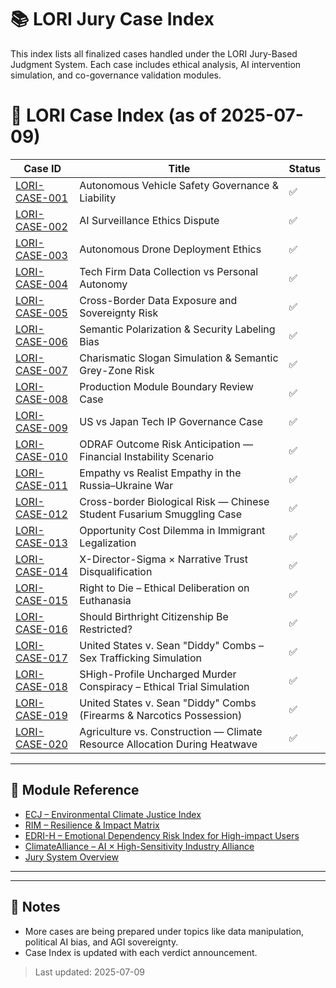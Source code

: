 # 📚 LORI Jury Case Index

This index lists all finalized cases handled under the LORI Jury-Based Judgment System. Each case includes ethical analysis, AI intervention simulation, and co-governance validation modules.

# 📘 LORI Case Index (as of 2025-07-09)

| Case ID | Title | Status |
|-----------------|---------------------------------------------------------------------------------------------|--------|
| [LORI-CASE-001](../../cases/LORI-CASE-001.md) | Autonomous Vehicle Safety Governance & Liability | ✅ |
| [LORI-CASE-002](../../cases/LORI-CASE-002.md) | AI Surveillance Ethics Dispute | ✅ |
| [LORI-CASE-003](../../cases/LORI-CASE-003.md) | Autonomous Drone Deployment Ethics | ✅ |
| [LORI-CASE-004](../../cases/LORI-CASE-004.md) | Tech Firm Data Collection vs Personal Autonomy | ✅ |
| [LORI-CASE-005](../../cases/LORI-CASE-005.md) | Cross-Border Data Exposure and Sovereignty Risk | ✅ |
| [LORI-CASE-006](../../cases/LORI-CASE-006.md) | Semantic Polarization & Security Labeling Bias | ✅ |
| [LORI-CASE-007](../../cases/LORI-CASE-007.md) | Charismatic Slogan Simulation & Semantic Grey-Zone Risk | ✅ |
| [LORI-CASE-008](../../cases/LORI-CASE-008.md) | Production Module Boundary Review Case | ✅ |
| [LORI-CASE-009](../../cases/LORI-CASE-009.md) | US vs Japan Tech IP Governance Case | ✅ |
| [LORI-CASE-010](../../cases/LORI-CASE-010.md) | ODRAF Outcome Risk Anticipation — Financial Instability Scenario | ✅  |
| [LORI-CASE-011](../../cases/LORI-CASE-011.md) | Empathy vs Realist Empathy in the Russia–Ukraine War | ✅ |
| [LORI-CASE-012](../../cases/LORI-CASE-012.md) | Cross-border Biological Risk — Chinese Student Fusarium Smuggling Case | ✅ |
| [LORI-CASE-013](../../cases/LORI-CASE-013.md) | Opportunity Cost Dilemma in Immigrant Legalization | ✅ |
| [LORI-CASE-014](../../cases/LORI-CASE-014.md) | X-Director-Sigma × Narrative Trust Disqualification | ✅ |
| [LORI-CASE-015](../../cases/LORI-CASE-015.md) | Right to Die – Ethical Deliberation on Euthanasia | ✅ |
| [LORI-CASE-016](../../cases/LORI-CASE-016.md) | Should Birthright Citizenship Be Restricted?| ✅|
| [LORI-CASE-017](../../LORI-JURY/cases/LORI-CASE-017-Diddy-Trafficking.md) | United States v. Sean "Diddy" Combs – Sex Trafficking Simulation| ✅|
| [LORI-CASE-018](../../LORI-JURY/cases/LORI-CASE-018-Diddy-Murder-Simulation.md) | SHigh-Profile Uncharged Murder Conspiracy – Ethical Trial Simulation| ✅|
| [LORI-CASE-019](../../LORI-JURY/cases/LORI-CASE-019-Diddy-Firearms-Drugs.md) |United States v. Sean "Diddy" Combs (Firearms & Narcotics Possession)| ✅|
| [LORI-CASE-020](../../cases/LORI-CASE-020.md)|Agriculture vs. Construction — Climate Resource Allocation During Heatwave| ✅|

---

## 🔗 Module Reference

- [ECJ – Environmental Climate Justice Index](LORI-ECJ.md)
- [RIM – Resilience & Impact Matrix](../modules/LORI-RIM.md)
- [EDRI-H – Emotional Dependency Risk Index for High-impact Users](../modules/EDRI-H.md)
- [ClimateAlliance – AI × High-Sensitivity Industry Alliance](../modules/ClimateAlliance/AI_HighSensitivity_Industry_Manifesto.md)
- [Jury System Overview](../modules/LORI_JURY/LORI_JurySystem_Overview.md)

---
---

## 📌 Notes

- More cases are being prepared under topics like data manipulation, political AI bias, and AGI sovereignty.
- Case Index is updated with each verdict announcement.

> Last updated: 2025-07-09
